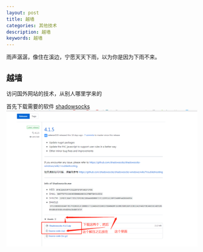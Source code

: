 ```yaml
---
layout: post
title: 越墙
categories: 其他技术
description: 越墙
keywords: 越墙
---
```


雨声潺潺，像住在溪边，宁愿天天下雨，以为你是因为下雨不来。

## 越墙
访问国外网站的技术，从别人哪里学来的   

首先下载需要的软件
[shadowsocks](https://github.com/shadowsocks/shadowsocks-windows/releases)
![avatar](/images/otherTechnological/e6b50e5.png)